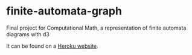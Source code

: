 # finite-automata-graph
Final project for Computational Math, a representation of finite automata diagrams with d3

It can be found on a [Heroku website](https://finite-automata-graph.herokuapp.com/).
